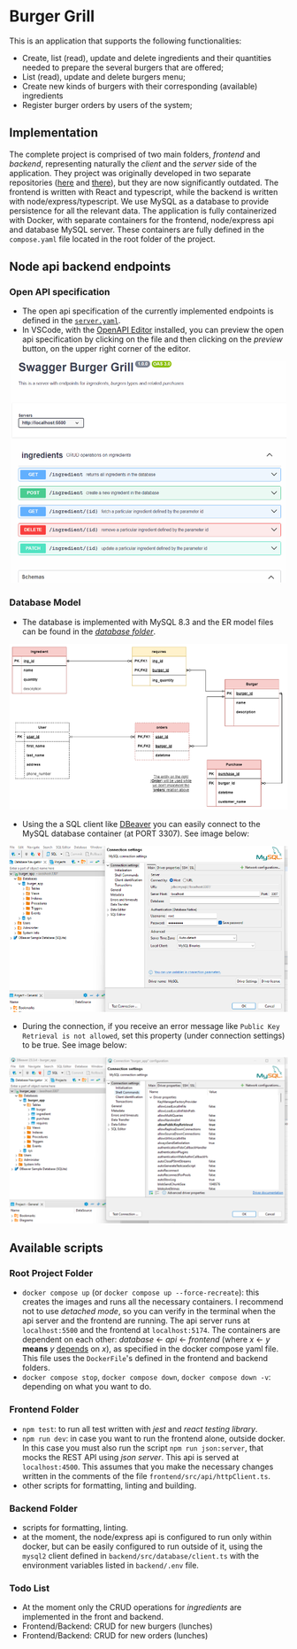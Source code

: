 # Burger Grill

This is an application that supports the following functionalities:

- Create, list (read), update and delete ingredients and their quantities needed to prepare the several burgers that are offered;
- List (read), update and delete burgers menu;
- Create new kinds of burgers with their corresponding (available) ingredients
- Register burger orders by users of the system;

## Implementation

The complete project is comprised of two main folders, _frontend_ and _backend_, representing naturally the _client_ and the _server_ side of the application. They project was originally developed in two separate repositories ([here](https://github.com/alfiomartini/burgers-frontend) and [there](https://github.com/alfiomartini/burgers-backend)), but they are now significantly outdated.
The frontend is written with React and typescript, while the backend is written with node/express/typescript. We use MySQL as a database to provide persistence for all the relevant data. The application is fully containerized with Docker, with separate containers for the frontend, node/express api and database MySQL server. These containers are fully defined in the `compose.yaml` file located in the root folder of the project.

## Node api backend endpoints

### Open API specification

- The open api specification of the currently implemented endpoints is defined in the [`server.yaml`](./backend/server.yaml).
- In VSCode, with the [OpenAPI Editor](https://marketplace.visualstudio.com/items?itemName=42Crunch.vscode-openapi) installed, you can preview the open api specification by clicking on the file and then clicking on the _preview_ button, on the upper right corner of the editor.

<p align="center"><img src="./images/backend-open-api.png" alt="open api spec" style="height:400px; width:500px;"></p>

### Database Model

- The database is implemented with MySQL 8.3 and the ER model files can be found in the [_database folder_](./backend/src/database/er-model/).

<p align="center">
   <img src="./backend/src/database/er-model/burger-app.drawio.png" alt="ER Model" style="height:300px; width:600px;">
</p>

- Using the a SQL client like [DBeaver](https://dbeaver.io/) you can easily connect to the MySQL database container (at PORT 3307). See image below:

<p align="center">
   <img src="./images/dbeaver-burgerdb-config.png" alt="burger-app db" style="height:300px; width:600px;">
</p>

- During the connection, if you receive an error message like `Public Key Retrieval is not allowed`, set this property (under connection settings) to be true. See image below:

<p align="center">
   <img src="./images/dbeaver-publick-key-retrieval.png" alt="burger-app db" style="height:300px; width:600px;">
</p>

## Available scripts

### Root Project Folder

- `docker compose up` (or `docker compose up --force-recreate`): this creates the images and runs all the necessary containers. I recommend not to use _detached mode_, so you can verify in the terminal when the api server and the frontend are running. The api server runs at `localhost:5500` and the frontend at `localhost:5174`. The containers are dependent on each other: _database_ &larr; _api_ &larr; _frontend_ (where _x_ &larr; _y_ **means** _y_ <u>depends</u> on _x_), as specified in the docker compose yaml file. This file uses the `DockerFile`'s defined in the frontend and backend folders.
- `docker compose stop`, `docker compose down`, `docker compose down -v`: depending on what you want to do.

### Frontend Folder

- `npm test`: to run all test written with _jest_ and _react testing library_.
- `npm run dev`: in case you want to run the frontend alone, outside docker. In this case you must also run the script `npm run json:server`, that mocks the REST API using _json server_. This api is served at `localhost:4500`. This assumes that you make the necessary changes written in the comments of the file `frontend/src/api/httpClient.ts`.
- other scripts for formatting, linting and building.

### Backend Folder

- scripts for formatting, linting.
- at the moment, the node/express api is configured to run only within docker, but can be easily configured to run outside of it, using the `mysql2` client defined in `backend/src/database/client.ts` with the environment variables listed in `backend/.env` file.

### Todo List

- At the moment only the CRUD operations for _ingredients_ are implemented in the front and backend.
- Frontend/Backend: CRUD for new burgers (lunches)
- Frontend/Backend: CRUD for new orders (lunches)
